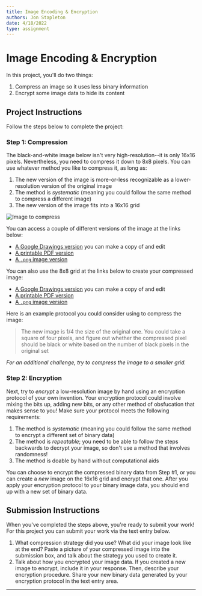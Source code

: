 ```yaml
---
title: Image Encoding & Encryption
authors: Jon Stapleton
date: 4/18/2022
type: assignment
---
```


<!-- ::youtube[A video explaining the image encoding & encryption assignment]{#TODO:} -->

# Image Encoding & Encryption

In this project, you'll do two things:

1. Compress an image so it uses less binary information
2. Encrypt some image data to hide its content

## Project Instructions

Follow the steps below to complete the project:

### Step 1: Compression

The black-and-white image below isn't very high-resolution--it is only 16x16 pixels. Nevertheless, you need to compress it down to 8x8 pixels. You can use whatever method you like to compress it, as long as:

1. The new version of the image is more-or-less recognizable as a lower-resolution version of the original image
2. The method is *systematic* (meaning you could follow the same method to compress a different image)
3. The new version of the image fits into a 16x16 grid

<!-- 16x16bitmap.png -->
![Image to compress](66767661)

You can access a couple of different versions of the image at the links below:

* [A Google Drawings version](https://docs.google.com/drawings/d/1sdzzEai42sUa1ycM6C-39br59l_OgxZ9W6OenZB4aJM/edit?usp=sharing) you can make a copy of and edit
* [A printable PDF version](https://drive.google.com/file/d/1hFxILEzwiFuRBPyOEh0RK-iWiGbBsRdm/view?usp=sharing)
* [A `.png` image version](https://drive.google.com/file/d/1iq_QhDNTx_bzvJo1D4bQBLUYHaq21eI2/view?usp=sharing)

You can also use the 8x8 grid at the links below to create your compressed image:

* [A Google Drawings version](https://docs.google.com/drawings/d/1i-AeWNBosRw_jIgNpB31PJdJuMwITHIBuu0ryFsTI30/edit?usp=sharing) you can make a copy of and edit
* [A printable PDF version](https://drive.google.com/file/d/1-JSk72QCoNYkXlluBc8K0cTRubZewelb/view?usp=sharing)
* [A `.png` image version](https://drive.google.com/file/d/1qduT2HrXMZTMYiWsMkSDWuIptV2u112x/view?usp=sharing)

Here is an example protocol you could consider using to compress the image:

<!-- ::youtube[A video about compressing the image by hand](TODO:) -->

> The new image is 1/4 the size of the original one. You could take a square of four pixels, and figure out whether the compressed pixel  should be black or white based on the number of black pixels in the original set

*For an additional challenge, try to compress the image to a smaller grid.*

### Step 2: Encryption

Next, try to *encrypt* a low-resolution image by hand using an encryption protocol of your own invention. Your encryption protocol could involve mixing the bits up, adding new bits, or any other method of obsfucation that makes sense to you! Make sure your protocol meets the following requirements:

1. The method is *systematic* (meaning you could follow the same method to encrypt a different set of binary data)
2. The method is *repeatable*; you need to be able to follow the steps backwards to decrypt your image, so don't use a method that involves randomness!
3. The method is doable by hand without computational aids

You can choose to encrypt the compressed binary data from Step #1, or you can create a *new* image on the 16x16 grid and encrypt that one. After you apply your encryption protocol to your binary image data, you should end up with a new set of binary data.

## Submission Instructions

When you've completed the steps above, you're ready to submit your work! For this project you can submit your work via the text entry below. 

1. What compression strategy did you use? What did your image look like at the end? Paste a picture of your compressed image into the submission box, and talk about the strategy you used to create it.
2. Talk about how you encrypted your image data. If you created a new image to encrypt, include it in your response. Then, describe your encryption procedure. Share your new binary data generated by your encryption protocol in the text entry area.

---